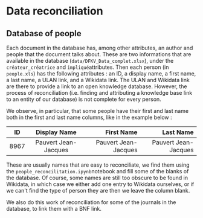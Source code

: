# Data reconciliation

## Database of people

Each document in the database has, among other attributes, an author and people that the document talks about. These are two informations that are available in the database (`data/DFKV_Data_complet.xlsx`), under the `créateur_créatrice` and `impliqué`attributes. Then each person (in `people.xls`) has the following attributes : an ID, a display name, a first name, a last name, a ULAN link, and a Wikidata link. The ULAN and Wikidata link are there to provide a link to an open knowledge database. However, the process of reconciliation (i.e. finding and attributing a knowledge base link to an entity of our database) is not complete for every person. 

We observe, in particular, that some people have their first and last name both in the first and last name columns, like in the example below :

| ID            | Display Name         | First Name           | Last Name            |
| ------------- |:--------------------:| --------------------:| --------------------:|
| 8967          | Pauvert Jean-Jacques | Pauvert Jean-Jacques | Pauvert Jean-Jacques |

These are usually names that are easy to reconciliate, we find them using the `people_reconcilitation.ipynb`notebook and fill some of the blanks of the database. Of course, some names are still too obscure to be found in Wikidata, in which case we either add one entry to Wikidata ourselves, or if we can't find the type of person they are then we leave the column blank.

We also do this work of reconciliation for some of the journals in the database, to link them with a BNF link.



